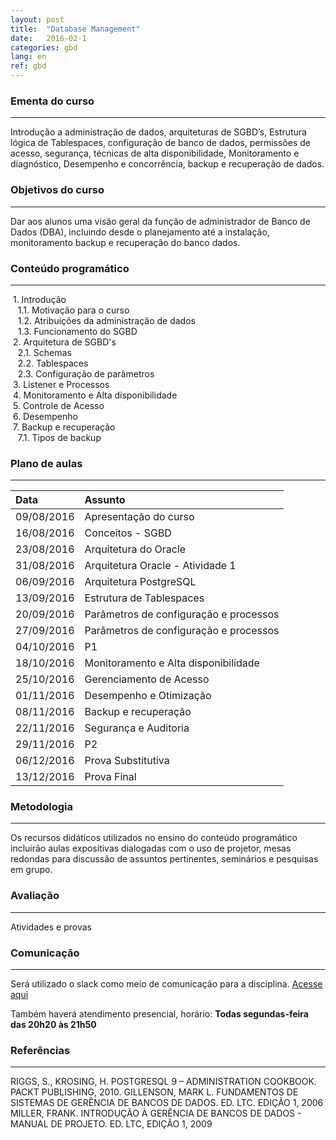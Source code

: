 ```yaml
---
layout: post
title:  "Database Management"
date:   2016-02-1
categories: gbd
lang: en
ref: gbd
---
```


### Ementa do curso
___
Introdução a administração de dados, arquiteturas de SGBD’s, Estrutura lógica de Tablespaces, configuração de banco de dados, permissões de acesso, segurança, técnicas de alta disponibilidade, Monitoramento e diagnóstico, Desempenho e concorrência, backup e recuperação de dados.

### Objetivos do curso
___
Dar aos alunos uma visão geral da função de administrador de Banco de Dados (DBA), incluindo desde o planejamento até a instalação, monitoramento backup e recuperação do banco dados.

### Conteúdo programático
___

&nbsp;1. Introdução  
&nbsp;&nbsp;&nbsp;1.1. Motivação para o curso  
&nbsp;&nbsp;&nbsp;1.2. Atribuições da administração de dados  
&nbsp;&nbsp;&nbsp;1.3. Funcionamento do SGBD  
&nbsp;2. Arquitetura de SGBD's  
&nbsp;&nbsp;&nbsp;2.1. Schemas  
&nbsp;&nbsp;&nbsp;2.2. Tablespaces  
&nbsp;&nbsp;&nbsp;2.3. Configuração de parâmetros  
&nbsp;3. Listener e Processos  
&nbsp;4. Monitoramento e Alta disponibilidade  
&nbsp;5. Controle de Acesso  
&nbsp;6. Desempenho  
&nbsp;7. Backup e recuperação  
&nbsp;&nbsp;&nbsp;7.1. Tipos de backup

### Plano de aulas
___

| Data	| Assunto |
| :------- | :------ |
| 09/08/2016 |	Apresentação do curso
| 16/08/2016 |	Conceitos - SGBD
| 23/08/2016 |	Arquitetura do Oracle
| 31/08/2016 |	Arquitetura Oracle - Atividade 1
| 06/09/2016 |	Arquitetura PostgreSQL
| 13/09/2016 |	Estrutura de Tablespaces
| 20/09/2016 |	Parâmetros de configuração e processos
| 27/09/2016 |	Parâmetros de configuração e processos
| 04/10/2016 |	P1
| 18/10/2016 |	Monitoramento e Alta disponibilidade
| 25/10/2016 |	Gerenciamento de Acesso
| 01/11/2016 |	Desempenho e Otimização
| 08/11/2016 |	Backup e recuperação
| 22/11/2016 |	Segurança e Auditoria
| 29/11/2016 |	P2
| 06/12/2016 |	Prova Substitutiva
| 13/12/2016 |	Prova Final


### Metodologia
___
Os recursos didáticos utilizados no ensino do conteúdo programático incluirão aulas expositivas dialogadas com o uso de projetor, mesas redondas para discussão de assuntos pertinentes, seminários e pesquisas em grupo.

### Avaliação
___
Atividades e provas

### Comunicação
___
Será utilizado o slack como meio de comunicação para a disciplina. [Acesse aqui](https://gbd-facisa.slack.com/)

Também haverá atendimento presencial, horário: **Todas segundas-feira das 20h20 às 21h50**


### Referências
___
RIGGS, S., KROSING, H. POSTGRESQL 9 – ADMINISTRATION COOKBOOK. PACKT PUBLISHING, 2010.
GILLENSON, MARK L. FUNDAMENTOS DE SISTEMAS DE GERÊNCIA DE BANCOS DE DADOS. ED. LTC. EDIÇÃO 1, 2006
MILLER, FRANK. INTRODUÇÃO À GERÊNCIA DE BANCOS DE DADOS - MANUAL DE PROJETO. ED. LTC, EDIÇÃO 1, 2009
